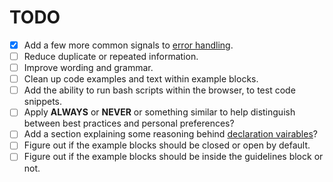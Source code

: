 # TODO

- [x] Add a few more common signals to [error handling](/content/error-handling/#common-signals-to-trap).
- [ ] Reduce duplicate or repeated information.
- [ ] Improve wording and grammar.
- [ ] Clean up code examples and text within example blocks.
- [ ] Add the ability to run bash scripts within the browser, to test code snippets.
- [ ] Apply **ALWAYS** or **NEVER** or something similar to help distinguish between best practices and personal preferences?
- [ ] Add a section explaining some reasoning behind [declaration vairables](/content/style/#declaring-variables)?
- [ ] Figure out if the example blocks should be closed or open by default.
- [ ] Figure out if the example blocks should be inside the guidelines block or not.
